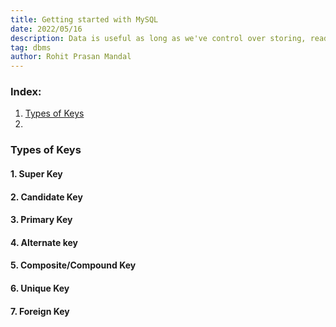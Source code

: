 ```yaml
---
title: Getting started with MySQL
date: 2022/05/16
description: Data is useful as long as we've control over storing, reading, updating and deleting it as per our needs. MySQL is a Database Management System which allows us to use the CRUD(create, read, update, and delete) method.
tag: dbms
author: Rohit Prasan Mandal
---
```

### Index:

1. [Types of Keys](https://xiaowuc2.vercel.app/posts/2022-05-16-getting-started-with-MySQL#types-of-keys)
2. 

### Types of Keys

#### 1. Super Key

#### 2. Candidate Key

#### 3. Primary Key

#### 4. Alternate key

#### 5. Composite/Compound Key

#### 6. Unique Key

#### 7. Foreign Key

